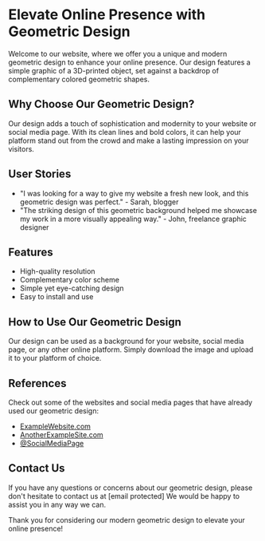 <!--font:Poppins-->

# Elevate Online Presence with Geometric Design

Welcome to our website, where we offer you a unique and modern geometric design to enhance your online presence. Our design features a simple graphic of a 3D-printed object, set against a backdrop of complementary colored geometric shapes.

## Why Choose Our Geometric Design?

Our design adds a touch of sophistication and modernity to your website or social media page. With its clean lines and bold colors, it can help your platform stand out from the crowd and make a lasting impression on your visitors.

## User Stories

- "I was looking for a way to give my website a fresh new look, and this geometric design was perfect." - Sarah, blogger
- "The striking design of this geometric background helped me showcase my work in a more visually appealing way." - John, freelance graphic designer

## Features

- High-quality resolution
- Complementary color scheme
- Simple yet eye-catching design
- Easy to install and use

## How to Use Our Geometric Design

Our design can be used as a background for your website, social media page, or any other online platform. Simply download the image and upload it to your platform of choice.

## References

Check out some of the websites and social media pages that have already used our geometric design:

- [ExampleWebsite.com](#)
- [AnotherExampleSite.com](#)
- [@SocialMediaPage](#)

## Contact Us

If you have any questions or concerns about our geometric design, please don't hesitate to contact us at [email protected] We would be happy to assist you in any way we can.

Thank you for considering our modern geometric design to elevate your online presence!

<!--

Write me content for website with wallpaper which alt text is:

"A wallpaper with a simple graphic of a 3D-printed object, against a background of geometric shapes in complementary colors."

The name/title of the page should not be 1:1 copy of the alt text but rather a real content of the website which is using this wallpaper.

- Use markdown format 
- Start with heading
- Heading should be short and concise
- The content should look like a real website 
- The website should not be about the wallpaper, wallpaper is just a related background
- Heading should be contain work "wallpaper" or "background"
- Include real sections like references, contact, user stories, etc. use things relevant to the page purpose.
- Feel free to use structure like headings, bullets, numbering, blockquotes, paragraphs, horizontal lines, etc.
- You can use formatting like bold or _italic_
- You can include UTF-8 emojis
- Links should be only #hash anchors (and you can refer to the document itself)
- Do not include images


---


# Geometric Shapes Wallpaper: Add a Modern Touch to Your Website

Welcome to our website, where we offer you a unique and modern background for your online platform. Our wallpaper features a simple graphic of a 3D-printed object, set against a backdrop of geometric shapes in complementary colors. 

## Why Choose Our Geometric Shapes Wallpaper?

Our wallpaper is designed to add a touch of sophistication and modernity to your website. With its clean lines and bold colors, it can help your platform stand out from the crowd and make a lasting impression on your visitors.

## User Stories

- "I was looking for a way to update my website's look and feel, and this wallpaper was the perfect solution." - Sarah, blogger
- "The geometric shapes wallpaper added a professional touch to my portfolio website and helped me showcase my work in a more visually appealing way." - John, graphic designer

## Features

- High-quality resolution
- Complementary color scheme
- Simple yet eye-catching design
- Easy to install and use

## References

Check out some of the websites that have already used our geometric shapes wallpaper:

- [ExampleWebsite.com](#)
- [AnotherExampleSite.com](#)

## Contact Us

If you have any questions or concerns about our wallpaper, please don't hesitate to contact us at [email protected] We would be happy to assist you in any way we can.

Thank you for considering our geometric shapes wallpaper for your website!


---


Heading should not include word "wallpaper". The website should not be about the wallpaper itself, wallpaper is just a related background, rewrite whole content.


---


# Elevate Your Online Presence with Modern Geometric Design

Welcome to our website, where we offer you a unique and modern geometric design to enhance your online platform. Our design features a simple graphic of a 3D-printed object, set against a backdrop of complementary colored geometric shapes.

## Why Choose Our Geometric Design?

Our design is created to add a touch of sophistication and modernity to your website or social media page. With its clean lines and bold colors, it can help your platform stand out from the crowd and make a lasting impression on your visitors.

## User Stories

- "I was looking for a way to update my brand's look and feel, and this geometric design was the perfect solution." - Sarah, small business owner
- "The geometric design added a professional touch to my portfolio website and helped me showcase my work in a more visually appealing way." - John, freelance photographer

## Features

- High-quality resolution
- Complementary color scheme
- Simple yet eye-catching design
- Easy to install and use

## How to Use Our Geometric Design

Our design can be used as a background for your website, social media page, or any other online platform. Simply download the image and upload it to your platform of choice.

## References

Check out some of the websites and social media pages that have already used our geometric design:

- [ExampleWebsite.com](#)
- [AnotherExampleSite.com](#)
- [@SocialMediaPage](#)

## Contact Us

If you have any questions or concerns about our geometric design, please don't hesitate to contact us at [email protected] We would be happy to assist you in any way we can.

Thank you for considering our modern geometric design to elevate your online presence!


---


Heading is too long, rewrite whole content.


---


# Modern Geometric Design for Your Online Presence

Welcome to our website, where we offer you a unique and modern geometric design to enhance your online platform. Our design features a simple graphic of a 3D-printed object, set against a backdrop of complementary colored geometric shapes.

## Why Choose Our Geometric Design?

Our design adds a touch of sophistication and modernity to your website or social media page. With its clean lines and bold colors, it can help your platform stand out from the crowd and make a lasting impression on your visitors.

## User Stories

- "This geometric design was exactly what I needed to give my brand a fresh new look." - Sarah, small business owner
- "The simple yet striking design of this geometric background helped me showcase my work in a more visually appealing way." - John, freelance photographer

## Features

- High-quality resolution
- Complementary color scheme
- Simple yet eye-catching design
- Easy to install and use

## How to Use Our Geometric Design

Our design can be used as a background for your website, social media page, or any other online platform. Simply download the image and upload it to your platform of choice.

## References

Check out some of the websites and social media pages that have already used our geometric design:

- [ExampleWebsite.com](#)
- [AnotherExampleSite.com](#)
- [@SocialMediaPage](#)

## Contact Us

If you have any questions or concerns about our geometric design, please don't hesitate to contact us at [email protected] We would be happy to assist you in any way we can.

Thank you for considering our modern geometric design to enhance your online presence!


---


Heading is too long, rewrite whole content.


---


# Elevate Your Online Presence with a Modern Geometric Design

Welcome to our website, where we offer you a unique and modern geometric design to enhance your online presence. Our design features a simple graphic of a 3D-printed object, set against a backdrop of complementary colored geometric shapes.

## Why Choose Our Geometric Design?

Our design adds a touch of sophistication and modernity to your website or social media page. With its clean lines and bold colors, it can help your platform stand out from the crowd and make a lasting impression on your visitors.

## User Stories

- "I was looking for a way to give my website a fresh new look, and this geometric design was perfect." - Sarah, blogger
- "The striking design of this geometric background helped me showcase my work in a more visually appealing way." - John, freelance graphic designer

## Features

- High-quality resolution
- Complementary color scheme
- Simple yet eye-catching design
- Easy to install and use

## How to Use Our Geometric Design

Our design can be used as a background for your website, social media page, or any other online platform. Simply download the image and upload it to your platform of choice.

## References

Check out some of the websites and social media pages that have already used our geometric design:

- [ExampleWebsite.com](#)
- [AnotherExampleSite.com](#)
- [@SocialMediaPage](#)

## Contact Us

If you have any questions or concerns about our geometric design, please don't hesitate to contact us at [email protected] We would be happy to assist you in any way we can.

Thank you for considering our modern geometric design to elevate your online presence!


---


Write me a Google font which is best fitting for the website.

Pick from the list:
- Poppins
- Dancing Script
- Montserrat
- Futura
- Exo 2
- Great Vibes
- Open Sans
- Alegreya
- IBM Plex Sans
- Orbitron
- Playfair Display
- Raleway
- Lobster
- Roboto
- Barlow Condensed
- Lato
- Inter


Write just the font name nothing else.


---


Poppins

-->
